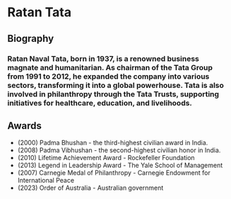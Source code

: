 # Ratan Tata
## Biography
### Ratan Naval Tata, born in 1937, is a renowned business magnate and humanitarian. As chairman of the Tata Group from 1991 to 2012, he expanded the company into various sectors, transforming it into a global powerhouse. Tata is also involved in philanthropy through the Tata Trusts, supporting initiatives for healthcare, education, and livelihoods.
## Awards
- (2000) Padma Bhushan - the third-highest civilian award in India.
- (2008) Padma Vibhushan - the second-highest civilian honor in India.
- (2010) Lifetime Achievement Award - Rockefeller Foundation
- (2013) Legend in Leadership Award - The Yale School of Management
- (2007) Carnegie Medal of Philanthropy - Carnegie Endowment for International Peace
- (2023) Order of Australia - Australian government
